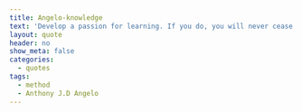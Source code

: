 ```yaml
---
title: Angelo-knowledge
text: 'Develop a passion for learning. If you do, you will never cease to grow.'-Anthony J.D Angelo
layout: quote
header: no
show_meta: false
categories:
  - quotes
tags:
  - method
  - Anthony J.D Angelo
---
```

